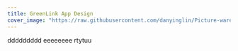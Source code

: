 ```yaml
---
title: GreenLink App Design
cover_image: "https://raw.githubusercontent.com/danyinglin/Picture-warehouse/master/image_cover_gt.jpg"
---
```

ddddddddd
eeeeeeee
rtytuu